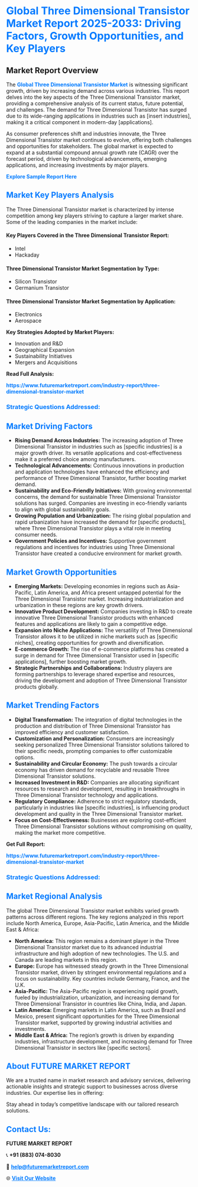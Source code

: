 <h1 style="color: #007BFF;">Global Three Dimensional Transistor Market Report 2025-2033: Driving Factors, Growth Opportunities, and Key Players</h1>

<section id="overview">
<h2>Market Report Overview</h2>
<p>The <a href="https://www.futuremarketreport.com/industry-report/three-dimensional-transistor-market" style="color: #007BFF; text-decoration: none;"><strong>Global Three Dimensional Transistor Market</strong></a> is witnessing significant growth, driven by increasing demand across various industries. This report delves into the key aspects of the Three Dimensional Transistor market, providing a comprehensive analysis of its current status, future potential, and challenges. The demand for Three Dimensional Transistor has surged due to its wide-ranging applications in industries such as [insert industries], making it a critical component in modern-day [applications].</p>
<p>As consumer preferences shift and industries innovate, the Three Dimensional Transistor market continues to evolve, offering both challenges and opportunities for stakeholders. The global market is expected to expand at a substantial compound annual growth rate (CAGR) over the forecast period, driven by technological advancements, emerging applications, and increasing investments by major players.</p>
</section>

<section id="overview">
<p><a href="https://www.futuremarketreport.com/request-sample/reportId=76206" style="color: #007BFF; text-decoration: none;"><strong>Explore Sample Report Here</strong></a></p>
</section>

<section id="key-players">
<h2 style="color: #007BFF;">Market Key Players Analysis</h2>
<p>The Three Dimensional Transistor market is characterized by intense competition among key players striving to capture a larger market share. Some of the leading companies in the market include:</p>
<h4>Key Players Covered in the Three Dimensional Transistor Report:</h4>
<ul><li>Intel</li><li>Hackaday</li></ul>
<h4>Three Dimensional Transistor Market Segmentation by Type:</h4>
<ul><li>Silicon Transistor</li><li>Germanium Transistor</li></ul>

<h4>Three Dimensional Transistor Market Segmentation by Application:</h4>
<ul><li>Electronics</li><li>Aerospace</li></ul>
<p><strong>Key Strategies Adopted by Market Players:</strong></p>
<ul>
<li>Innovation and R&D</li>
<li>Geographical Expansion</li>
<li>Sustainability Initiatives</li>
<li>Mergers and Acquisitions</li>
</ul>
</section>

<section>
<p><strong>Read Full Analysis: </strong></p><a href="https://www.futuremarketreport.com/industry-report/three-dimensional-transistor-market" style="color: #007BFF; text-decoration: none;"><strong>https://www.futuremarketreport.com/industry-report/three-dimensional-transistor-market</strong></a>
<h3 style="color: #007BFF;">Strategic Questions Addressed:</h3>
</section>

<section id="driving-factors">
<h2 style="color: #007BFF;">Market Driving Factors</h2>
<ul>
<li><strong>Rising Demand Across Industries:</strong> The increasing adoption of Three Dimensional Transistor in industries such as [specific industries] is a major growth driver. Its versatile applications and cost-effectiveness make it a preferred choice among manufacturers.</li>
<li><strong>Technological Advancements:</strong> Continuous innovations in production and application technologies have enhanced the efficiency and performance of Three Dimensional Transistor, further boosting market demand.</li>
<li><strong>Sustainability and Eco-Friendly Initiatives:</strong> With growing environmental concerns, the demand for sustainable Three Dimensional Transistor solutions has surged. Companies are investing in eco-friendly variants to align with global sustainability goals.</li>
<li><strong>Growing Population and Urbanization:</strong> The rising global population and rapid urbanization have increased the demand for [specific products], where Three Dimensional Transistor plays a vital role in meeting consumer needs.</li>
<li><strong>Government Policies and Incentives:</strong> Supportive government regulations and incentives for industries using Three Dimensional Transistor have created a conducive environment for market growth.</li>
</ul>
</section>

<section id="growth-opportunities">
<h2 style="color: #007BFF;">Market Growth Opportunities</h2>
<ul>
<li><strong>Emerging Markets:</strong> Developing economies in regions such as Asia-Pacific, Latin America, and Africa present untapped potential for the Three Dimensional Transistor market. Increasing industrialization and urbanization in these regions are key growth drivers.</li>
<li><strong>Innovative Product Development:</strong> Companies investing in R&D to create innovative Three Dimensional Transistor products with enhanced features and applications are likely to gain a competitive edge.</li>
<li><strong>Expansion into Niche Applications:</strong> The versatility of Three Dimensional Transistor allows it to be utilized in niche markets such as [specific niches], creating opportunities for growth and diversification.</li>
<li><strong>E-commerce Growth:</strong> The rise of e-commerce platforms has created a surge in demand for Three Dimensional Transistor used in [specific applications], further boosting market growth.</li>
<li><strong>Strategic Partnerships and Collaborations:</strong> Industry players are forming partnerships to leverage shared expertise and resources, driving the development and adoption of Three Dimensional Transistor products globally.</li>
</ul>
</section>

<section id="trending-factors">
<h2 style="color: #007BFF;">Market Trending Factors</h2>
<ul>
<li><strong>Digital Transformation:</strong> The integration of digital technologies in the production and distribution of Three Dimensional Transistor has improved efficiency and customer satisfaction.</li>
<li><strong>Customization and Personalization:</strong> Consumers are increasingly seeking personalized Three Dimensional Transistor solutions tailored to their specific needs, prompting companies to offer customizable options.</li>
<li><strong>Sustainability and Circular Economy:</strong> The push towards a circular economy has driven demand for recyclable and reusable Three Dimensional Transistor solutions.</li>
<li><strong>Increased Investment in R&D:</strong> Companies are allocating significant resources to research and development, resulting in breakthroughs in Three Dimensional Transistor technology and applications.</li>
<li><strong>Regulatory Compliance:</strong> Adherence to strict regulatory standards, particularly in industries like [specific industries], is influencing product development and quality in the Three Dimensional Transistor market.</li>
<li><strong>Focus on Cost-Effectiveness:</strong> Businesses are exploring cost-efficient Three Dimensional Transistor solutions without compromising on quality, making the market more competitive.</li>
</ul>
</section>

<section>
<p><strong>Get Full Report: </strong></p><a href="https://www.futuremarketreport.com/industry-report/three-dimensional-transistor-market" style="color: #007BFF; text-decoration: none;"><strong>https://www.futuremarketreport.com/industry-report/three-dimensional-transistor-market</strong></a>
<h3 style="color: #007BFF;">Strategic Questions Addressed:</h3>
</section>


<section id="regional-analysis">
<h2 style="color: #007BFF;">Market Regional Analysis</h2>
<p>The global Three Dimensional Transistor market exhibits varied growth patterns across different regions. The key regions analyzed in this report include North America, Europe, Asia-Pacific, Latin America, and the Middle East & Africa:</p>
<ul>
<li><strong>North America:</strong> This region remains a dominant player in the Three Dimensional Transistor market due to its advanced industrial infrastructure and high adoption of new technologies. The U.S. and Canada are leading markets in this region.</li>
<li><strong>Europe:</strong> Europe has witnessed steady growth in the Three Dimensional Transistor market, driven by stringent environmental regulations and a focus on sustainability. Key countries include Germany, France, and the U.K.</li>
<li><strong>Asia-Pacific:</strong> The Asia-Pacific region is experiencing rapid growth, fueled by industrialization, urbanization, and increasing demand for Three Dimensional Transistor in countries like China, India, and Japan.</li>
<li><strong>Latin America:</strong> Emerging markets in Latin America, such as Brazil and Mexico, present significant opportunities for the Three Dimensional Transistor market, supported by growing industrial activities and investments.</li>
<li><strong>Middle East & Africa:</strong> The region’s growth is driven by expanding industries, infrastructure development, and increasing demand for Three Dimensional Transistor in sectors like [specific sectors].</li>
</ul>
</section>

<footer>
<h2 style="color: #007BFF;">About FUTURE MARKET REPORT</h2>
<p>We are a trusted name in market research and advisory services, delivering actionable insights and strategic support to businesses across diverse industries. Our expertise lies in offering:</p>

<p>Stay ahead in today’s competitive landscape with our tailored research solutions.</p>

<h2 style="color: #007BFF;">Contact Us:</h2>
<p><strong>FUTURE MARKET REPORT</strong></p>
<p>📞 <strong>+91 (883) 074-8030</strong></p>
<p>📧 <strong><a href="mailto:help@futuremarketreport.com" style="color: #007BFF;">help@futuremarketreport.com</a></strong></p>
<p>🌐 <strong><a href="https://www.futuremarketreport.com/" style="color: #007BFF;">Visit Our Website</a></strong></p>
</footer>